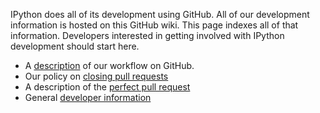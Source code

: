 IPython does all of its development using GitHub. All of our development information is hosted on this GitHub wiki. This page indexes all of that information. Developers interested in getting involved with IPython development should start here.

* A [description](Dev:-IPython-on-GitHub) of our workflow on GitHub.
* Our policy on [closing pull requests](Dev:-Closing-pull-requests)
* A description of the [perfect pull request](Dev:-The-perfect-pull-request)
* General [developer information](Dev:-Developer-information)

